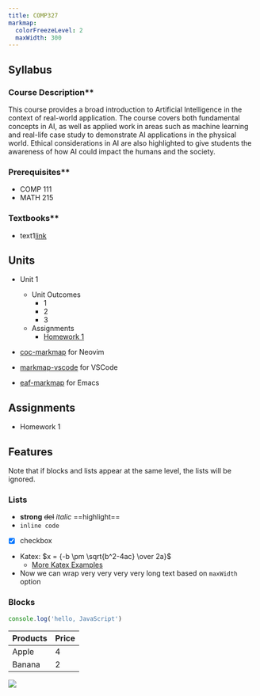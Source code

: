 ```yaml
---
title: COMP327
markmap:
  colorFreezeLevel: 2
  maxWidth: 300
---
```


## Syllabus
### Course Description**
  This course provides a broad introduction to Artificial Intelligence in the context of real-world application. The course covers both fundamental concepts in AI, as well as applied work in areas such as machine learning and real-life case study to demonstrate AI applications in the physical world. Ethical considerations in AI are also highlighted to give students the awareness of how AI could impact the humans and the society. 
### Prerequisites**
  - COMP 111
  - MATH 215
### Textbooks**
  - text1[link](https://github.com/gera2ld/markmap)

## Units
- Unit 1
  - Unit Outcomes
    - 1
    - 2
    - 3
  - Assignments
    - [Homework 1](#hw1)

- [coc-markmap](https://github.com/gera2ld/coc-markmap) for Neovim
- [markmap-vscode](https://marketplace.visualstudio.com/items?itemName=gera2ld.markmap-vscode) for VSCode
- [eaf-markmap](https://github.com/emacs-eaf/eaf-markmap) for Emacs

## Assignments
- <a name ="hw1">Homework 1</a>

## Features

Note that if blocks and lists appear at the same level, the lists will be ignored.

### Lists

- **strong** ~~del~~ *italic* ==highlight==
- `inline code`
- [x] checkbox
- Katex: $x = {-b \pm \sqrt{b^2-4ac} \over 2a}$ <!-- markmap: fold -->
  - [More Katex Examples](#?d=gist:af76a4c245b302206b16aec503dbe07b:katex.md)
- Now we can wrap very very very very long text based on `maxWidth` option

### Blocks

```js
console.log('hello, JavaScript')
```

| Products | Price |
|-|-|
| Apple | 4 |
| Banana | 2 |

![](/favicon.png)
